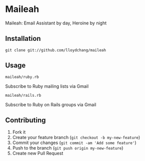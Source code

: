 # Maileah

Maileah: Email Assistant by day, Heroine by night

## Installation

    git clone git://github.com/lloydchang/maileah

## Usage

    maileah/ruby.rb

Subscribe to Ruby mailing lists via Gmail

    maileah/rails.rb

Subscribe to Ruby on Rails groups via Gmail

## Contributing

1. Fork it
2. Create your feature branch (`git checkout -b my-new-feature`)
3. Commit your changes (`git commit -am 'Add some feature'`)
4. Push to the branch (`git push origin my-new-feature`)
5. Create new Pull Request

